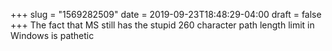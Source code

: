 +++
slug = "1569282509"
date = 2019-09-23T18:48:29-04:00
draft = false
+++
The fact that MS still has the stupid 260 character path length limit in Windows is pathetic
